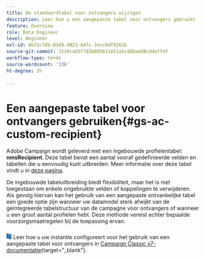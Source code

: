 ```yaml
---
title: De standaardtabel voor ontvangers wijzigen
description: Leer hoe u een aangepaste tabel voor ontvangers gebruikt
feature: Overview
role: Data Engineer
level: Beginner
exl-id: 0b71c76b-03d9-4023-84fc-3ecc0df9261b
source-git-commit: 7234ca65f785b005b11851a5cd88add8cddeff4f
workflow-type: tm+mt
source-wordcount: '136'
ht-degree: 3%

---
```


# Een aangepaste tabel voor ontvangers gebruiken{#gs-ac-custom-recipient}

Adobe Campaign wordt geleverd met een ingebouwde profielentabel: **nmsRecipient**. Deze tabel bevat een aantal vooraf gedefinieerde velden en tabellen die u eenvoudig kunt uitbreiden. Meer informatie over deze tabel vindt u in [deze pagina](datamodel.md#ootb-profiles).

De ingebouwde tabeluitbreiding biedt flexibiliteit, maar het is niet toegestaan om enkele ongebruikte velden of koppelingen te verwijderen. Als gevolg hiervan kan het gebruik van een aangepaste ontvankelijke tabel een goede optie zijn wanneer uw datamodel sterk afwijkt van de geïntegreerde tabelstructuur van de campagne voor ontvangers of wanneer u een groot aantal profielen hebt.  Deze methode vereist echter bepaalde voorzorgsmaatregelen bij de toepassing ervan.

![](../assets/do-not-localize/book.png) Leer hoe u uw instantie configureert voor het gebruik van een aangepaste tabel voor ontvangers in [Campaign Classic v7-documentatie](https://experienceleague.adobe.com/docs/campaign-classic/using/configuring-campaign-classic/use-a-custom-recipient-table/about-custom-recipient-table.html){target=&quot;_blank&quot;}.